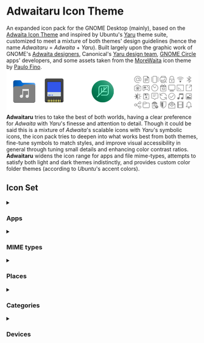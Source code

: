 <style>
details img {width:64px;height:auto}
</style>
# Adwaitaru Icon Theme
An expanded icon pack for the GNOME Desktop (mainly), based on the [Adwaita Icon Theme](https://gitlab.gnome.org/GNOME/adwaita-icon-theme) and inspired by Ubuntu's [Yaru](https://github.com/ubuntu/yaru) theme suite, customized to meet a mixture of both themes' design guidelines (hence the name _Adwaitaru_ = _Adwaita_ + _Yaru_).
Built largely upon the graphic work of GNOME's [Adwaita designers](https://gitlab.gnome.org/GNOME/adwaita-icon-theme/-/blob/master/AUTHORS), Canonical's [Yaru design team](https://github.com/ubuntu/yaru/blob/master/icons/AUTHORS), [GNOME Circle](https://apps.gnome.org/#circle) apps' developers, and some assets taken from the [MoreWaita](https://github.com/somepaulo/MoreWaita) icon theme by [Paulo Fino](https://github.com/somepaulo).
![Adwaitaru Icons](./assets/logo.png)
**Adwaitaru** tries to take the best of both worlds, having a clear preference for *Adwaita* with *Yaru*'s finesse and attention to detail. Though it could be said this is a mixture of *Adwaita*'s scalable icons with *Yaru*'s symbolic icons, the icon pack tries to deepen into what works best from both themes, fine-tune symbols to match styles, and improve visual accessibility in general through tuning small details and enhancing color contrast ratios. **Adwaitaru** widens the icon range for apps and file mime-types, attempts to satisfy both light and dark themes indistinctly, and provides custom color folder themes (according to *Ubuntu*'s accent colors).

## Icon Set

<details>
<summary><h3>Apps</h3></summary>

![icon](./Adwaitaru/scalable/apps/alacritty.svg "Alacritty")
![icon](./Adwaitaru/scalable/apps/app-center.svg "App Center")
![icon](./Adwaitaru/scalable/apps/ardour.svg "Ardour")
![icon](./Adwaitaru/scalable/apps/audacity.svg "Audacity")
![icon](./Adwaitaru/scalable/apps/cemu.svg "Cemu")
![icon](./Adwaitaru/scalable/apps/chrome.svg "Chrome")
![icon](./Adwaitaru/scalable/apps/chromium.svg "Chromium")
![icon](./Adwaitaru/scalable/apps/darktable.svg "Darktable")
![icon](./Adwaitaru/scalable/apps/resolve.svg "DaVinci Resolve")
![icon](./Adwaitaru/scalable/apps/discord.svg "Discord")
![icon](./Adwaitaru/scalable/apps/dolphin-emu.svg "Dolphin Emulator")
![icon](./Adwaitaru/scalable/apps/firefox.svg "Firefox")
![icon](./Adwaitaru/scalable/apps/firefox-focus.svg "Firefox Focus")
![icon](./Adwaitaru/scalable/apps/firefox-nightly.svg "Firefox Nightly")
![icon](./Adwaitaru/scalable/apps/firefox-developer-edition.svg "Firefox Developer Edition")
![icon](./Adwaitaru/scalable/apps/fleet.svg "Fleet")
![icon](./Adwaitaru/scalable/apps/org.gnome.baobab.svg "GNOME Baobab")
![icon](./Adwaitaru/scalable/apps/org.gnome.Boxes.svg "GNOME Boxes")
![icon](./Adwaitaru/scalable/apps/org.gnome.brasero.svg "GNOME Brasero")
![icon](./Adwaitaru/scalable/apps/org.gnome.Calculator.svg "GNOME Calculator")
![icon](./Adwaitaru/scalable/apps/org.gnome.Calendar.svg "GNOME Calendar")
![icon](./Adwaitaru/scalable/apps/org.gnome.Characters.svg "GNOME Characters")
![icon](./Adwaitaru/scalable/apps/org.gnome.font-viewer.svg "GNOME Fonts")
![icon](./Adwaitaru/scalable/apps/org.gnome.clocks.svg "GNOME Clock")
![icon](./Adwaitaru/scalable/apps/org.gnome.Connections.svg "GNOME Connections")
![icon](./Adwaitaru/scalable/apps/org.gnome.Contacts.svg "GNOME Contacts")
![icon](./Adwaitaru/scalable/apps/org.gnome.DejaDup.svg "GNOME BackUps")
![icon](./Adwaitaru/scalable/apps/org.gnome.Devhelp.svg "GNOME Developer Help")
![icon](./Adwaitaru/scalable/apps/org.gnome.eog.svg "Eye of GNOME")
![icon](./Adwaitaru/scalable/apps/org.gnome.Loupe.svg "GNOME Loupe")
![icon](./Adwaitaru/scalable/apps/org.gnome.Epiphany.svg "GNOME Epiphany Browser")
![icon](./Adwaitaru/scalable/apps/okular.svg "Okular")
![icon](./Adwaitaru/scalable/apps/org.gnome.Evince.svg "GNOME Evince Reader")
![icon](./Adwaitaru/scalable/apps/org.gnome.Papers.svg "GNOME Papers")
![icon](./Adwaitaru/scalable/apps/org.gnome.Extensions.svg "GNOME Extensions")
![icon](./Adwaitaru/scalable/apps/org.gnome.FileRoller.svg "GNOME File Roller")
![icon](./Adwaitaru/scalable/apps/org.gnome.Glade.svg "GNOME Glade Designer")
![icon](./Adwaitaru/scalable/apps/org.gnome.yelp.svg "GNOME Help")
![icon](./Adwaitaru/scalable/apps/org.gnome.Logs.svg "GNOME Logs")
![icon](./Adwaitaru/scalable/apps/org.gnome.Maps.svg "GNOME Maps")
![icon](./Adwaitaru/scalable/apps/org.gnome.Mahjongg.svg "GNOME Mahjongg")
![icon](./Adwaitaru/scalable/apps/org.gnome.Mines.svg "GNOME MineSweeper")
![icon](./Adwaitaru/scalable/apps/org.gnome.Music.svg "GNOME Music")
![icon](./Adwaitaru/scalable/apps/org.gnome.Rhythmbox3.svg "RhythmBox")
![icon](./Adwaitaru/scalable/apps/org.gnome.Nautilus.svg "GNOME Nautilus File Explorer")
![icon](./Adwaitaru/scalable/apps/org.gnome.Photos.svg "GNOME Photos")
![icon](./Adwaitaru/scalable/apps/org.gnome.Podcasts.svg "GNOME Podcasts")
![icon](./Adwaitaru/scalable/apps/org.gnome.seahorse.Application.svg "GNOME SeaHorse")
![icon](./Adwaitaru/scalable/apps/org.gnome.Settings.svg "GNOME Settings")
![icon](./Adwaitaru/scalable/apps/org.gnome.Shotwell.svg "ShotWell")
![icon](./Adwaitaru/scalable/apps/org.gnome.SimpleScan.svg "GNOME SimpleScan")
![icon](./Adwaitaru/scalable/apps/org.gnome.Snapshot.svg "GNOME SnapShot")
![icon](./Adwaitaru/scalable/apps/org.gnome.Software.svg "GNOME Software Store")
![icon](./Adwaitaru/scalable/apps/org.gnome.Sysprof.svg "GNOME System Proof")
![icon](./Adwaitaru/scalable/apps/org.gnome.Console.svg "GNOME Console")
![icon](./Adwaitaru/scalable/apps/org.gnome.Terminal.svg "GNOME Terminal")
![icon](./Adwaitaru/scalable/apps/org.gnome.SystemMonitor.svg "GNOME System Monitor")
![icon](./Adwaitaru/scalable/apps/org.gnome.TextEditor.svg "GNOME Text Editor")
![icon](./Adwaitaru/scalable/apps/org.gnome.Todo.hicolor.svg "GNOME To-Do Lists")
![icon](./Adwaitaru/scalable/apps/gnome-tweak-tool.svg "GNOME Tweaks")
![icon](./Adwaitaru/scalable/apps/org.gnome.Totem.svg "GNOME Video")
![icon](./Adwaitaru/scalable/apps/org.gnome.Weather.svg "GNOME Weather")
![icon](./Adwaitaru/scalable/apps/org.gnome.Tour.svg "GNOME Welcome Tour")
![icon](./Adwaitaru/scalable/apps/org.gnome.World.Secrets.svg "GNOME Secrets")
![icon](./Adwaitaru/scalable/apps/org.gnome.DiskUtility.svg "GNOME Disks")
![icon](./Adwaitaru/scalable/apps/gparted.svg "GParted")
![icon](./Adwaitaru/scalable/apps/gsmartcontrol.svg "GSmartControl")
![icon](./Adwaitaru/scalable/apps/ubiquity.svg "Ubiquity")
![icon](./Adwaitaru/scalable/apps/se.sjoerd.Graphs.svg "Graphs")
![icon](./Adwaitaru/scalable/apps/dev.Cogitri.Health.svg "Health")
![icon](./Adwaitaru/scalable/apps/joplin.svg "Joplin")
![icon](./Adwaitaru/scalable/apps/re.sonny.Junction.svg "Junction")
![icon](./Adwaitaru/scalable/apps/karbon.svg "Karbon")
![icon](./Adwaitaru/scalable/apps/kdenlive.svg "KDEnlive")
![icon](./Adwaitaru/scalable/apps/elisa.svg "Elisa")
![icon](./Adwaitaru/scalable/apps/labplot.svg "LabPlot")
![icon](./Adwaitaru/scalable/apps/libreoffice-main.svg "LibreOffice StartCenter")
![icon](./Adwaitaru/scalable/apps/libreoffice-base.svg "LibreOffice Base")
![icon](./Adwaitaru/scalable/apps/libreoffice-calc.svg "LibreOffice Calc")
![icon](./Adwaitaru/scalable/apps/libreoffice-draw.svg "LibreOffice Draw")
![icon](./Adwaitaru/scalable/apps/libreoffice-impress.svg "LibreOffice Impress")
![icon](./Adwaitaru/scalable/apps/libreoffice-math.svg "LibreOffice Math")
![icon](./Adwaitaru/scalable/apps/libreoffice-writer.svg "LibreOffice Writer")
![icon](./Adwaitaru/scalable/apps/menu-editor.svg "Libre Menu Editor")
![icon](./Adwaitaru/scalable/apps/lmms.svg "Linux Multimedia Studio")
![icon](./Adwaitaru/scalable/apps/livepatch.svg "LivePatch")
![icon](./Adwaitaru/scalable/apps/lutris.svg "Lutris")
![icon](./Adwaitaru/scalable/apps/microsoft-edge.svg "Microsoft Edge")
![icon](./Adwaitaru/scalable/apps/musescore.svg "MuseScore")
![icon](./Adwaitaru/scalable/apps/obsidian.svg "Obsidian")
![icon](./Adwaitaru/scalable/apps/onlyoffice.svg "OnlyOffice")
![icon](./Adwaitaru/scalable/apps/openvpn.svg "OpenVPN")
![icon](./Adwaitaru/scalable/apps/opera.svg "Opera")
![icon](./Adwaitaru/scalable/categories/applications-education.svg "PaperWork")
![icon](./Adwaitaru/scalable/apps/dev.tchx84.Portfolio.svg "Portfolio")
![icon](./Adwaitaru/scalable/apps/portmaster.svg "PortMaster")
![icon](./Adwaitaru/scalable/apps/protonvpn.svg "Proton VPN")
![icon](./Adwaitaru/scalable/apps/qgis.svg "QGIS")
![icon](./Adwaitaru/scalable/apps/rawtherapee.svg "RawTherapee")
![icon](./Adwaitaru/scalable/apps/rnote.svg "Rnote")
![icon](./Adwaitaru/scalable/apps/scribus.svg "Scribus")
![icon](./Adwaitaru/scalable/apps/sioyek.svg "Sioyek")
![icon](./Adwaitaru/scalable/apps/software-properties.svg "Software Properties")
![icon](./Adwaitaru/scalable/apps/software-updater.svg "Software Updater")
![icon](./Adwaitaru/scalable/apps/spotify.svg "Spotify")
![icon](./Adwaitaru/scalable/apps/steam.svg "Steam")
![icon](./Adwaitaru/scalable/apps/stremio.svg "Stremio")
![icon](./Adwaitaru/scalable/apps/sublime-text.svg "Sublime Text")
![icon](./Adwaitaru/scalable/apps/synaptic.svg "Synaptic Package Manager")
![icon](./Adwaitaru/scalable/apps/thunderbird.svg "Thunderbird")
![icon](./Adwaitaru/scalable/apps/timeshift.svg "TimeShift")
![icon](./Adwaitaru/scalable/apps/tor.svg "TOR Browser")
![icon](./Adwaitaru/scalable/apps/me.iepure.devtoolbox.svg "Developer Toolbox")
![icon](./Adwaitaru/scalable/apps/vlc.svg "VLC")
![icon](./Adwaitaru/scalable/apps/whatsapp.svg "WhatsApp")
![icon](./Adwaitaru/scalable/apps/re.sonny.Workbench.svg "Workbench")
![icon](./Adwaitaru/scalable/apps/notesnook.svg "NoteSnook")
![icon](./Adwaitaru/scalable/apps/zed.svg "Zed")
![icon](./Adwaitaru/scalable/apps/zen-browser.svg "Zen Browser")
![icon](./Adwaitaru/scalable/apps/zettlr.svg "Zettlr")
</details>
<details>
<summary><h3>MIME types</h3></summary>

![icon](./Adwaitaru/scalable/mimetypes/application-x-executable.svg "Executable")
![icon](./Adwaitaru/scalable/mimetypes/application-x-sharedlib.svg "Shared Library")
![icon](./Adwaitaru/scalable/mimetypes/application-vnd.appimage.svg "AppImage")
![icon](./Adwaitaru/scalable/mimetypes/text-x-dart.svg "Dart File/Application")
![icon](./Adwaitaru/scalable/mimetypes/application-x-ms-dos-executable.svg "Windows Native Application")
![icon](./Adwaitaru/scalable/mimetypes/application-apk.svg "Android App")
![icon](./Adwaitaru/scalable/mimetypes/android-package-archive.svg "Android Package")
![icon](./Adwaitaru/scalable/mimetypes/package-x-generic.svg "Generic Package")
![icon](./Adwaitaru/scalable/mimetypes/x-package-repository.svg "Package Repository")
![icon](./Adwaitaru/scalable/mimetypes/application-x-rar.svg "RAR File")
![icon](./Adwaitaru/scalable/mimetypes/application-x-addon.svg "Extension")
![icon](./Adwaitaru/scalable/mimetypes/font-x-generic.svg "Font File")
![icon](./Adwaitaru/scalable/mimetypes/image-x-generic.svg "Generic Image")
![icon](./Adwaitaru/scalable/mimetypes/image-jpeg.svg "Joint Photography (JPG/JPEG)")
![icon](./Adwaitaru/scalable/mimetypes/image-tiff.svg "Tagged Image (TIFF)")
![icon](./Adwaitaru/scalable/mimetypes/image-gif.svg "Graphics Interchange (GIF)")
![icon](./Adwaitaru/scalable/mimetypes/image-svg+xml.svg "Scalable Vector Graphic (SVG)")
![icon](./Adwaitaru/scalable/mimetypes/image-bmp.svg "BitMap (BMP)")
![icon](./Adwaitaru/scalable/mimetypes/image-ico.svg "Icon")
![icon](./Adwaitaru/scalable/mimetypes/image-png.svg "Portable Networks Graphic (PNG)")
![icon](./Adwaitaru/scalable/mimetypes/image-x-cursor.svg "Cursor")
![icon](./Adwaitaru/scalable/mimetypes/rom.svg "ROM File")
![icon](./Adwaitaru/scalable/mimetypes/video-x-generic.svg "Video")
![icon](./Adwaitaru/scalable/mimetypes/audio-x-generic.svg "Audio")
![icon](./Adwaitaru/scalable/mimetypes/audio-x-playlist.svg "Playlist")
![icon](./Adwaitaru/scalable/apps/org.gnome.Podcasts.svg "Podcast")
![icon](./Adwaitaru/scalable/mimetypes/application-x-firmware.svg "Firmware")
![icon](./Adwaitaru/scalable/mimetypes/application-certificate.svg "Certificate")
![icon](./Adwaitaru/scalable/mimetypes/application-pgp-encrypted.svg "PGP Encrypted")
![icon](./Adwaitaru/scalable/mimetypes/application-pgp-keys.svg "PGP Key")
![icon](./Adwaitaru/scalable/mimetypes/application-pgp-signature.svg "PGP Signature")
![icon](./Adwaitaru/scalable/mimetypes/application-x-hwp.svg "HWP/HWPX File")
![icon](./Adwaitaru/scalable/mimetypes/application-drawing.svg "Generic Drawing / GIMP File (XCF)")
![icon](./Adwaitaru/scalable/mimetypes/application-x-krita.svg "Krita Drawing")
![icon](./Adwaitaru/scalable/mimetypes/application-epub+zip.svg "eBook")
![icon](./Adwaitaru/scalable/mimetypes/application-geo+json.svg "Map")
![icon](./Adwaitaru/scalable/mimetypes/application-x-desktop.svg "Desktop File")
![icon](./Adwaitaru/scalable/mimetypes/application-x-partial-download.svg "Torrent / Partial Download")
![icon](./Adwaitaru/scalable/mimetypes/application-x-cd-image.svg "ISO/CD Image")
![icon](./Adwaitaru/scalable/mimetypes/application-x-compressed-iso.svg "Compressed ISO/CD Image")
![icon](./Adwaitaru/scalable/mimetypes/message.svg "Message")
![icon](./Adwaitaru/scalable/mimetypes/application-x-rss+xml.svg "RSS Feed")
![icon](./Adwaitaru/scalable/mimetypes/application-pdf.svg "Portable Document (PDF)")
![icon](./Adwaitaru/scalable/mimetypes/application-postscript.svg "PostScript (EPS)")
![icon](./Adwaitaru/scalable/mimetypes/application-xps.svg "XPS Document")
![icon](./Adwaitaru/scalable/mimetypes/application-rnote.svg "Rnote")
![icon](./Adwaitaru/scalable/mimetypes/application-x-xopp.svg "Xopp File")
![icon](./Adwaitaru/scalable/mimetypes/application-vnd.comicbook+zip.svg "Comic Book")
![icon](./Adwaitaru/scalable/mimetypes/application-x-musescore.svg "Sheet Music / MuseScore File")
![icon](./Adwaitaru/scalable/mimetypes/text-x-sql.svg "Database")
![icon](./Adwaitaru/scalable/mimetypes/x-office-calendar.svg "Calendar")
![icon](./Adwaitaru/scalable/mimetypes/x-office-contact.svg "Contact")
![icon](./Adwaitaru/scalable/mimetypes/document.svg "Generic Document")
![icon](./Adwaitaru/scalable/mimetypes/x-office-document.svg "Office Document")
![icon](./Adwaitaru/scalable/mimetypes/x-office-document-template.svg "Office Document Template")
![icon](./Adwaitaru/scalable/mimetypes/x-office-presentation.svg "Office Presentation")
![icon](./Adwaitaru/scalable/mimetypes/x-office-presentation-template.svg "Office Presentation Template")
![icon](./Adwaitaru/scalable/mimetypes/x-office-spreadsheet.svg "Office Spreadsheet")
![icon](./Adwaitaru/scalable/mimetypes/x-office-spreadsheet-template.svg "Office Spreadsheet Template")
![icon](./Adwaitaru/scalable/mimetypes/x-office-drawing.svg "Office Drawing")
![icon](./Adwaitaru/scalable/mimetypes/text-mathml.svg "Math Formula")
![icon](./Adwaitaru/scalable/mimetypes/application-vnd.ms-access.svg "Microsoft Access Database")
![icon](./Adwaitaru/scalable/mimetypes/application-vnd.ms-excel.svg "Microsoft Excel Sheet")
![icon](./Adwaitaru/scalable/mimetypes/application-msonenote.svg "Microsoft OneNote Notebook")
![icon](./Adwaitaru/scalable/mimetypes/application-msoutlook.svg "Microsoft Outlook Mail")
![icon](./Adwaitaru/scalable/mimetypes/application-vnd.ms-powerpoint.svg "Microsoft PowerPoint Presentation")
![icon](./Adwaitaru/scalable/mimetypes/application-vnd.ms-project.svg "Microsoft Project")
![icon](./Adwaitaru/scalable/mimetypes/application-vnd.ms-publisher.svg "Microsoft Publisher Design")
![icon](./Adwaitaru/scalable/mimetypes/application-vnd.ms-word.svg "Microsoft Word Document")
![icon](./Adwaitaru/scalable/mimetypes/wps-office-doc.svg "WPS Word Document")
![icon](./Adwaitaru/scalable/mimetypes/wps-office-ppt.svg "WPS Presentation")
![icon](./Adwaitaru/scalable/mimetypes/wps-office-xls.svg "WPS Spreadsheet")
![icon](./Adwaitaru/scalable/apps/google-docs.svg "Google Document")
![icon](./Adwaitaru/scalable/apps/google-sheets.svg "Google SpreadSheet")
![icon](./Adwaitaru/scalable/apps/google-slides.svg "Google Slideshow")
![icon](./Adwaitaru/scalable/apps/google-drawing.svg "Google Drawing")
![icon](./Adwaitaru/scalable/apps/google-forms.svg "Google Form")
![icon](./Adwaitaru/scalable/apps/google-sites.svg "Google WebSite")
![icon](./Adwaitaru/scalable/apps/google-my-maps.svg "Google Map")
![icon](./Adwaitaru/scalable/apps/google-script.svg "Google Script")
![icon](./Adwaitaru/scalable/mimetypes/application-vnd.iccprofile.svg "Color Profile")
![icon](./Adwaitaru/scalable/mimetypes/application-x-theme.svg "Custom Theme")
![icon](./Adwaitaru/scalable/mimetypes/application-mathematica.svg "Mathematica File")
![icon](./Adwaitaru/scalable/mimetypes/application-vnd.wolfram.player.svg "Mathematica Player")
![icon](./Adwaitaru/scalable/mimetypes/application-vnd.wolfram.mathematica.package.svg "Mathematica Package")
![icon](./Adwaitaru/scalable/mimetypes/application-x-ardour.svg "Ardour Project")
![icon](./Adwaitaru/scalable/mimetypes/application-x-audacity-project.svg "Audacity Project")
![icon](./Adwaitaru/scalable/mimetypes/application-x-lmms-project.svg "Linux Multimedia (LMMS) Project")
![icon](./Adwaitaru/scalable/mimetypes/application-vnd.scribus.svg "Scribus Design")
![icon](./Adwaitaru/scalable/mimetypes/application-x-free.svg "Lunacy/Sketch File")
![icon](./Adwaitaru/scalable/mimetypes/application-x-bittorrent.svg "BitTorrent")
![icon](./Adwaitaru/scalable/mimetypes/model.svg "Generic Model")
![icon](./Adwaitaru/scalable/mimetypes/application-x-glade.svg "Glade Interface Design")
![icon](./Adwaitaru/scalable/mimetypes/application-x-godot-project.svg "Godot Project/Resource/Scene")
![icon](./Adwaitaru/scalable/mimetypes/application-x-karbon.svg "Karbon Design")
![icon](./Adwaitaru/scalable/mimetypes/application-x-kdenlive.svg "KDENlive Video")
![icon](./Adwaitaru/scalable/mimetypes/application-x-labplot.svg "LabPlot File")
![icon](./Adwaitaru/scalable/mimetypes/application-software.svg "Software App")
![icon](./Adwaitaru/scalable/mimetypes/application-x-deb.svg "Debian (DEB) Package")
![icon](./Adwaitaru/scalable/mimetypes/application-x-rpm.svg "RedHat Package (RPM)")
![icon](./Adwaitaru/scalable/mimetypes/application-x-alpm-package.svg "Arch (ALPM) Package")
![icon](./Adwaitaru/scalable/mimetypes/application-vnd.snap.svg "Snappy Package (Snap)")
![icon](./Adwaitaru/scalable/mimetypes/application-vnd.flatpak.svg "FlatPak")
![icon](./Adwaitaru/scalable/mimetypes/application-vnd.flatpak.ref.svg "FlatPak Reference")
![icon](./Adwaitaru/scalable/mimetypes/text-dockerfile.svg "Docker File")
![icon](./Adwaitaru/scalable/mimetypes/text-x-gettext-translation.svg "Translation")
![icon](./Adwaitaru/scalable/mimetypes/text-x-generic.svg "Plain Text")
![icon](./Adwaitaru/scalable/mimetypes/text-richtext.svg "Enriched Format Text")
![icon](./Adwaitaru/scalable/mimetypes/text-x-authors.svg "Authors")
![icon](./Adwaitaru/scalable/mimetypes/text-x-copying.svg "Copying License")
![icon](./Adwaitaru/scalable/mimetypes/text-x-readme.svg "Read-me Text")
![icon](./Adwaitaru/scalable/mimetypes/text-x-install.svg "Installation Instructions")
![icon](./Adwaitaru/scalable/mimetypes/text-markdown.svg "Markdown File")
![icon](./Adwaitaru/scalable/mimetypes/text-x-cobol.svg "Cobol")
![icon](./Adwaitaru/scalable/mimetypes/text-x-log.svg "Log")
![icon](./Adwaitaru/scalable/mimetypes/text-x-changelog.svg "Changelog")
![icon](./Adwaitaru/scalable/mimetypes/text-x-script.svg "Common Script")
![icon](./Adwaitaru/scalable/mimetypes/text-html.svg "HyperText Markup File (HTML)")
![icon](./Adwaitaru/scalable/mimetypes/application-x-bin.svg "Binary Code")
![icon](./Adwaitaru/scalable/mimetypes/text-x-makefile.svg "MakeFile")
![icon](./Adwaitaru/scalable/mimetypes/text-x-patch.svg "Patch")
![icon](./Adwaitaru/scalable/mimetypes/text-x-hex.svg "Hexadecimal Script")
![icon](./Adwaitaru/scalable/mimetypes/application-x-shellscript.svg "Shell Script")
![icon](./Adwaitaru/scalable/mimetypes/text-xml.svg "Extended Markup (XML)")
![icon](./Adwaitaru/scalable/mimetypes/application-x-yaml.svg "YAML File")
![icon](./Adwaitaru/scalable/mimetypes/text-x-c.svg "C")
![icon](./Adwaitaru/scalable/mimetypes/text-x-cpp.svg "C++")
![icon](./Adwaitaru/scalable/mimetypes/text-x-csharp.svg "C#")
![icon](./Adwaitaru/scalable/mimetypes/text-x-chdr.svg "H")
![icon](./Adwaitaru/scalable/mimetypes/text-x-cpphdr.svg "H++")
![icon](./Adwaitaru/scalable/mimetypes/text-x-java.svg "Java")
![icon](./Adwaitaru/scalable/mimetypes/text-x-javascript.svg "JavaScript")
![icon](./Adwaitaru/scalable/mimetypes/text-x-typescript.svg "TypeScript")
![icon](./Adwaitaru/scalable/mimetypes/text-css.svg "Cascading StyleSheet (CSS)")
![icon](./Adwaitaru/scalable/mimetypes/text-less.svg "Less StyleSheet")
![icon](./Adwaitaru/scalable/mimetypes/text-x-sass.svg "Awesome StyleSheet (SASS/SCSS)")
![icon](./Adwaitaru/scalable/mimetypes/text-x-python.svg "Python Script")
![icon](./Adwaitaru/scalable/mimetypes/text-x-php.svg "PHP Script")
![icon](./Adwaitaru/scalable/mimetypes/text-x-qml.svg "QML Widget")
![icon](./Adwaitaru/scalable/mimetypes/text-x-fortran.svg "Fortran Script")
![icon](./Adwaitaru/scalable/mimetypes/text-x-kotlin.svg "Kotlin Script")
![icon](./Adwaitaru/scalable/mimetypes/text-x-vala.svg "Vala Script")
![icon](./Adwaitaru/scalable/mimetypes/text-x-lua.svg "Lua Script")
![icon](./Adwaitaru/scalable/mimetypes/text-x-ruby.svg "Ruby Gem")
![icon](./Adwaitaru/scalable/mimetypes/application-json.svg "JSON File")
![icon](./Adwaitaru/scalable/mimetypes/text-x-meson.svg "Meson File")
![icon](./Adwaitaru/scalable/mimetypes/text-rust.svg "Rust Script")
![icon](./Adwaitaru/scalable/mimetypes/text-x-systemd-unit.svg "SystemD Unit")
![icon](./Adwaitaru/scalable/mimetypes/text-x-tex.svg "TEX File")
![icon](./Adwaitaru/scalable/mimetypes/text-x-julia.svg "Julia")
![icon](./Adwaitaru/scalable/mimetypes/text-x-r.svg "R")
![icon](./Adwaitaru/scalable/mimetypes/text-rdf.svg "RDF File")
![icon](./Adwaitaru/scalable/mimetypes/text-x-go.svg "GO File")
![icon](./Adwaitaru/scalable/mimetypes/text-x-arduino.svg "Arduino")
![icon](./Adwaitaru/scalable/mimetypes/application-toml.svg "Tom's Language (TOML) File")
![icon](./Adwaitaru/scalable/mimetypes/application-vnd.adobe.aftereffects.project.svg "Adobe AfterEffects Project")
![icon](./Adwaitaru/scalable/mimetypes/application-illustrator.svg "Adobe Illustrator Project")
![icon](./Adwaitaru/scalable/mimetypes/application-x-photoshop.svg "Adobe Photoshop Project")
![icon](./Adwaitaru/scalable/mimetypes/application-vnd.adobe.xd.svg "Adobe XD Prototype")
![icon](./Adwaitaru/scalable/mimetypes/application-flash.svg "Adobe Flash Video")
![icon](./Adwaitaru/scalable/mimetypes/application-x-shockwave-flash.svg "Adobe ShockWave Video")
![icon](./Adwaitaru/scalable/mimetypes/virtualbox-hdd.svg "VirtualBox HDD Image")
![icon](./Adwaitaru/scalable/mimetypes/virtualbox-ova.svg "VirtualBox OVA Image")
![icon](./Adwaitaru/scalable/mimetypes/virtualbox-ovf.svg "VirtualBox OVF Image")
![icon](./Adwaitaru/scalable/mimetypes/virtualbox-vbox.svg "VirtualBox VBox Image")
![icon](./Adwaitaru/scalable/mimetypes/virtualbox-vbox-extpack.svg "VirtualBox VBox Extension Pack")
![icon](./Adwaitaru/scalable/mimetypes/virtualbox-vdi.svg "VirtualBox VDI Image")
![icon](./Adwaitaru/scalable/mimetypes/virtualbox-vhd.svg "VirtualBox VHD Image")
![icon](./Adwaitaru/scalable/mimetypes/virtualbox-vmdk.svg "VirtualBox VMDK Image")
![icon](./Adwaitaru/scalable/mimetypes/application-x-mobipocket-ebook.svg "MobiPocket eBook")
![icon](./Adwaitaru/scalable/mimetypes/application-x-trash.svg "Trash/Cache File")
![icon](./Adwaitaru/scalable/mimetypes/application-x-generic.svg "Generic File")
![icon](./Adwaitaru/scalable/mimetypes/empty.svg "Empty File")
![icon](./Adwaitaru/scalable/mimetypes/unknown.svg "Unknown Filetype")
![icon](./Adwaitaru/scalable/mimetypes/inode-symlink.svg "Symbolic Link")
![icon](./Adwaitaru/scalable/status/image-missing.svg "Missing Image")
</details>
<details>
<summary><h3>Places</h3></summary>

![icon](./Adwaitaru/scalable/apps/file-manager.svg "File Manager")
![icon](./Adwaitaru/scalable/places/user-home.svg "Home")
![icon](./Adwaitaru/scalable/places/folder-apps.svg "Apps")
![icon](./Adwaitaru/scalable/places/folder-recent.svg "Backup")
![icon](./Adwaitaru/scalable/places/user-bookmarks.svg "Bookmarks")
![icon](./Adwaitaru/scalable/places/folder-books.svg "Books")
![icon](./Adwaitaru/scalable/places/folder-camera.svg "Camera")
![icon](./Adwaitaru/scalable/places/folder-cloud.svg "Cloud")
![icon](./Adwaitaru/scalable/places/folder-code.svg "Code")
![icon](./Adwaitaru/scalable/places/folder-documents.svg "Documents")
![icon](./Adwaitaru/scalable/places/folder-download.svg "Downloads")
![icon](./Adwaitaru/scalable/places/folder-fonts.svg "Fonts")
![icon](./Adwaitaru/scalable/places/folder-games.svg "Games")
![icon](./Adwaitaru/scalable/places/folder-git.svg "Git")
![icon](./Adwaitaru/scalable/places/folder-mail.svg "Mail")
![icon](./Adwaitaru/scalable/places/folder-model.svg "Models")
![icon](./Adwaitaru/scalable/places/folder-music.svg "Music")
![icon](./Adwaitaru/scalable/places/folder-piano.svg "Piano")
![icon](./Adwaitaru/scalable/places/folder-pictures.svg "Pictures")
![icon](./Adwaitaru/scalable/places/folder-private.svg "Private")
![icon](./Adwaitaru/scalable/places/folder-publicshare.svg "Public Share")
![icon](./Adwaitaru/scalable/places/folder-screenshots.svg "Screenshots")
![icon](./Adwaitaru/scalable/places/folder-sheetmusic.svg "Sheet Music")
![icon](./Adwaitaru/scalable/places/folder-snap.svg "Snaps")
![icon](./Adwaitaru/scalable/places/folder-templates.svg "Templates")
![icon](./Adwaitaru/scalable/places/folder-videos.svg "Videos")
![icon](./Adwaitaru/scalable/places/folder-web.svg "Web")
![icon](./Adwaitaru/scalable/places/folder-remote.svg "Remote Folder")
![icon](./Adwaitaru/scalable/places/folder.svg "Folder")
![icon](./Adwaitaru/scalable/status/folder-open.svg "Folder (open)")
</details>
<details>
<summary><h3>Categories</h3></summary>

![icon](./Adwaitaru/scalable/status/avatar-default.svg "User")
![icon](./Adwaitaru/scalable/categories/preferences-desktop-online-accounts.svg "Online Accounts")
![icon](./Adwaitaru/scalable/categories/preferences-desktop-accessibility.svg "Accessibility")
![icon](./Adwaitaru/scalable/apps/org.gnome.design.AppIconPreview.svg "Accessories")
![icon](./Adwaitaru/scalable/categories/preferences-system-bluetooth.svg "Bluetooth")
![icon](./Adwaitaru/scalable/categories/preferences-color.svg "Color")
![icon](./Adwaitaru/scalable/apps/re.sonny.Junction.svg "Default Apps")
![icon](./Adwaitaru/scalable/categories/applications-development.svg "Development")
![icon](./Adwaitaru/scalable/devices/video-display.svg "Display")
![icon](./Adwaitaru/scalable/devices/cpu.svg "Driver / Firmware")
![icon](./Adwaitaru/scalable/categories/applications-education.svg "Education")
![icon](./Adwaitaru/scalable/apps/org.gnome.font-viewer.svg "Fonts")
![icon](./Adwaitaru/scalable/devices/input-keyboard.svg "Keyboard")
![icon](./Adwaitaru/scalable/categories/preferences-desktop-keyboard-shortcuts.svg "Keyboard Shortcuts")
![icon](./Adwaitaru/scalable/categories/preferences-desktop-locale.svg "Languages")
![icon](./Adwaitaru/scalable/apps/se.sjoerd.Graphs.svg "Mathematics")
![icon](./Adwaitaru/scalable/categories/applications-engineering.svg "Engineering")
![icon](./Adwaitaru/scalable/categories/applications-games.svg "Games")
![icon](./Adwaitaru/scalable/mimetypes/application-drawing.svg "Graphics")
![icon](./Adwaitaru/scalable/apps/dev.Cogitri.Health.svg "Health")
![icon](./Adwaitaru/scalable/devices/input-tablet.svg "Input Sources")
![icon](./Adwaitaru/scalable/apps/org.gnome.Epiphany.svg "Internet")
![icon](./Adwaitaru/scalable/categories/applications-multimedia.svg "Multimedia / Codecs")
![icon](./Adwaitaru/scalable/categories/preferences-system-network.svg "Network")
![icon](./Adwaitaru/scalable/apps/dev.tchx84.Portfolio.svg "Office")
![icon](./Adwaitaru/scalable/devices/audio-headset.svg "Peripherals")
![icon](./Adwaitaru/scalable/apps/org.gnome.Papers.svg "Science")
![icon](./Adwaitaru/scalable/devices/audio-speakers.svg "Sound")
![icon](./Adwaitaru/scalable/apps/org.gnome.Settings.svg "System")
![icon](./Adwaitaru/scalable/apps/me.iepure.devtoolbox.svg "Utilities")
![icon](./Adwaitaru/scalable/apps/org.gnome.clocks.svg "Time")
![icon](./Adwaitaru/scalable/places/user-desktop.svg "Desktop")
![icon](./Adwaitaru/scalable/categories/preferences-desktop-wallpaper.svg "Wallpaper")
</details>
<details>
<summary><h3>Devices</h3></summary>

![icon](./Adwaitaru/scalable/devices/audio-headphones.svg "Headphones")
![icon](./Adwaitaru/scalable/devices/audio-headset.svg "Headset")
![icon](./Adwaitaru/scalable/devices/audio-speakers.svg "Speaker")
![icon](./Adwaitaru/scalable/devices/battery.svg "Battery")
![icon](./Adwaitaru/scalable/devices/camera-photo.svg "Photo Camera")
![icon](./Adwaitaru/scalable/devices/camera-video.svg "Video Camera")
![icon](./Adwaitaru/scalable/devices/camera-web.svg "Webcam")
![icon](./Adwaitaru/scalable/devices/computer.svg "Computer")
![icon](./Adwaitaru/scalable/devices/laptop.svg "Laptop")
![icon](./Adwaitaru/scalable/devices/tablet.svg "Tablet")
![icon](./Adwaitaru/scalable/devices/phone.svg "Smartphone")
![icon](./Adwaitaru/scalable/devices/ebook-reader.svg "eBook Reader")
![icon](./Adwaitaru/scalable/devices/video-display.svg "Video Display")
![icon](./Adwaitaru/scalable/devices/input-keyboard.svg "Keyboard")
![icon](./Adwaitaru/scalable/devices/input-mouse.svg "Mouse")
![icon](./Adwaitaru/scalable/devices/microphone.svg "Microphone")
![icon](./Adwaitaru/scalable/devices/input-gaming.svg "Gaming Controller")
![icon](./Adwaitaru/scalable/devices/input-touchpad.svg "Touch Pad")
![icon](./Adwaitaru/scalable/devices/input-tablet.svg "Touch Screen")
![icon](./Adwaitaru/scalable/devices/drive-harddisk.svg "Hard Disk")
![icon](./Adwaitaru/scalable/devices/drive-harddisk-ieee1394.svg "External Hard Disk")
![icon](./Adwaitaru/scalable/devices/drive-harddisk-solidstate.svg "Solid State Disk")
![icon](./Adwaitaru/scalable/devices/drive-multidisk.svg "Multi-Disk")
![icon](./Adwaitaru/scalable/devices/drive-removable-media.svg "Removable Media")
![icon](./Adwaitaru/scalable/devices/drive-optical.svg "Optical Drive")
![icon](./Adwaitaru/scalable/devices/media-optical.svg "Compact Disc (CD/DVD/VCR)")
![icon](./Adwaitaru/scalable/devices/media-removable.svg "Removable Drive")
![icon](./Adwaitaru/scalable/devices/drive-harddisk-usb.svg "USB Drive")
![icon](./Adwaitaru/scalable/devices/blueman-device.svg "Blueman Device")
![icon](./Adwaitaru/scalable/devices/media-flash.svg "SD Card")
![icon](./Adwaitaru/scalable/devices/media-floppy.svg "Diskette")
![icon](./Adwaitaru/scalable/devices/media-tape.svg "Cassette")
![icon](./Adwaitaru/scalable/devices/multimedia-player.svg "Music Player")
![icon](./Adwaitaru/scalable/devices/printer.svg "Printer")
![icon](./Adwaitaru/scalable/devices/printer-network.svg "Remote Printer")
![icon](./Adwaitaru/scalable/devices/scanner.svg "Scanner")
</details>